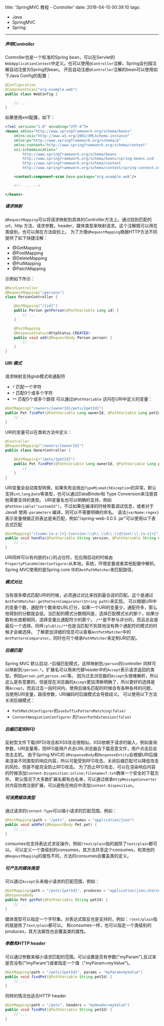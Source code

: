 title: 'SpringMVC 教程 - Controller'
date: 2018-04-10 00:39:10
tags:
  - Java
  - SpringMVC
  - Spring
---


##### 声明Controller
Controller也是一个标准的Spring bean，可以在Servlet的`WebApplicationContext`中定义。也可以使用`@Controller`注解，Spring会扫描注解自动注册为Spring的bean。
开启自动注册`@Controller`注解的bean可以使用如下Java Config的配置：
```Java
@Configuration
@ComponentScan("org.example.web")
public class WebConfig {

    // ...
}
```

如果使用xml配置，如下：
```xml
<?xml version="1.0" encoding="UTF-8"?>
<beans xmlns="http://www.springframework.org/schema/beans"
    xmlns:xsi="http://www.w3.org/2001/XMLSchema-instance"
    xmlns:p="http://www.springframework.org/schema/p"
    xmlns:context="http://www.springframework.org/schema/context"
    xsi:schemaLocation="
        http://www.springframework.org/schema/beans
        http://www.springframework.org/schema/beans/spring-beans.xsd
        http://www.springframework.org/schema/context
        http://www.springframework.org/schema/context/spring-context.xsd">

    <context:component-scan base-package="org.example.web"/>

    <!-- ... -->

</beans>
```

##### 请求映射
`@RequestMapping`可以将请求映射到具体的Controller方法上。通过找到匹配的url，http 方法，请求参数，header，媒体类型来映射请求。这个注解既可以用在类级别，也可以用在方法级别上。
为了方便`@RequestMapping`根据HTTP方法不同提供了如下快捷注解：
  - @GetMapping
  - @PostMapping
  - @DeleteMapping
  - @PutMapping
  - @PatchMapping

示例如下所示：
```Java
@RestController
@RequestMapping("/persons")
class PersonController {

    @GetMapping("/{id}")
    public Person getPerson(@PathVariable Long id) {
        // ...
    }

    @PostMapping
    @ResponseStatus(HttpStatus.CREATED)
    public void add(@RequestBody Person person) {
        // ...
    }
}
```

##### URI 模式
请求映射支持glob模式和通配符
  - `?` 匹配一个字符
  - `*` 匹配0个或多个字符
  - `**` 匹配0个或多个路径
可以通过`@PathVariable` 访问在URI中定义的变量：

```Java
@GetMapping("/owners/{ownerId}/pets/{petId}")
public Pet findPet(@PathVariable Long ownerId, @PathVariable Long petId) {
    // ...
}
``` 

URI的变量可以在类和方法中定义：
```Java
@Controller
@RequestMapping("/owners/{ownerId}")
public class OwnerController {

    @GetMapping("/pets/{petId}")
    public Pet findPet(@PathVariable Long ownerId, @PathVariable Long petId) {
        // ...
    }
}
```

URI变量会自动类型转换，如果失败会抛出`TypeMismatchException`的异常。默认支持`int`,`long`,`Date`等类型，也可以通过DataBinder和 Type Conversion来注册其他需要支持的类型。
URI变量名也可以明确的支持，例如`@PathVariable("customId")`，不过如果在编译的时候带着调试信息，或者对于Java8 使用`-parameters` 编译，则可以不需要明确的命名。
语法`{varName:regex}`表示变量根据正则表达是来匹配，例如"/spring-web-3.0.5 .jar"可以使用以下表达式匹配
```Java
@GetMapping("/{name:[a-z-]+}-{version:\\d\\.\\d\\.\\d}{ext:\\.[a-z]+}")
public void handle(@PathVariable String version, @PathVariable String ext) {
    // ...
}
```

URI同样可以有内嵌的`${}`的占位符，在应用启动的时候由`PropertyPlaceHolderConfigurer`从本地，系统，环境变量或者其他配置中解析。
Spring MVC使用的是Spring core 中的`AntPathMatcher`来匹配路径。
##### 模式对比
当有很多模式匹配URI的时候，必须通过对比来找到最合适的匹配。这个是通过`AntPathMatcher.getPatternComparator(String path)`来实现。
可以根据URI中的变量个数，通配符个数来给URL打分，如果一个URI的变量少，通配符多，那么他得到的分数就会低。当匹配的模式分数相同是，选择匹配模式长的那个，如果分数和长度都相同，选择变量比通配符少的那个。
`/**`是不参与评分的，而且总会是最后一个选择。同样`/plublic/**`也是当匹配不到其他没有两个通配符的模式的时候才会被选择。
了解更加详细的信息可以查看`AntPathMatcher`中的`AntPatternComparator`。同时也可个继承`PathMatcher`来定制URI匹配。
##### 后缀匹配
Spring MVC 默认启动`.*`后缀匹配模式，这样映射到`/person`的controller 同样可以映射到`/person.*`。扩展名可以用来代替header中的`Accept`表示请求返回的类型。例如`person.pdf`,`person.xml`等。
因为过去浏览器的`Accept`头很难解析，所以这么是有意要的，但是现在浏览器的`Accept`更加清晰明确了，所以更好的选择是用`Accept`。而且过去一段时间内，使用后缀名匹配的时候会有各种各样的问题，当使用URI变量，路径参数，URI编码时后缀模式会导致歧义。
可以使用以下方法关闭后缀模式：
  - `PathMatchConfigurer`的`useSuffixPatternMatching(false)`
  - `ContentNeogiationConfigurer` 的`favorPathExtension(false)`
##### 后缀匹配和RFD
反射型文件下载(RFD)攻击和XSS攻击很相似。XSS依赖于请求的输入，例如查询参数，URI变量等，而RFD是用户点击URL浏览器会下载恶意文件，用户点击后会攻击主机。
由于Spring MVC的 `@ResponseBody`和`ResponseEntity`会根据URI后缀来渲染不同类型的响应内容，所以可能受到RFD攻击。关闭后缀匹配可以降低攻击的风险，但是不能完全防止RFD攻击。
为了防止RFD攻击，可以在渲染响应内容的时候添加`Content-Disposition:inline;filename=f.txt`确保一个安全的下载文件。
默认情况下大多数扩展名都有白名单，可以通过继承`HttpMessageConverter`对内容协商注册扩展，可以避免在响应中添加`Content-Disposition`。
##### 可消费媒体类型
通过请求的`Content-Type`可以缩小请求的匹配范围，例如：
```Java
@PostMapping(path = "/pets", consumes = "application/json")
public void addPet(@RequestBody Pet pet) {
    // ...
}
```

consumes也支持表达式求反操作，例如`!text/plain`指的就除了`text/plain`都可以。
可以定义一个类级别的consumes，其方法共享这个consumes，和其他的`@ReqeustMapping`的属性不同，方法的consumes会覆盖类的定义。
##### 可产生的媒体类型
可以通过`Accept`头来缩小请求的匹配范围，例如：
```java
@GetMapping(path = "/pets/{petId}", produces = "application/json;charset=UTF-8")
@ResponseBody
public Pet getPet(@PathVariable String petId) {
    // ...
}
```

媒体类型可以指定一个字符集。对表达式取反也是支持的，例如：`!text/plain`指的就是除了`text/plain`都可以。
和consumes一样，也可以指定一个类级别的produces，其方法属性也会覆盖类的属性。
##### 参数和HTTP header
可以通过参数来缩小请求匹配的范围。可以设置是否有参数("myParam"),反过来是否没有("!myParam")或者指定一个值（"myParam=myValue")。
```Java
@GetMapping(path = "/pets/{petId}", params = "myParam=myValue")
public void findPet(@PathVariable String petId) {
    // ...
}
```

同样的情况也适合HTTP header
```Java
@GetMapping(path = "/pets", headers = "myHeader=myValue")
public void findPet(@PathVariable String petId) {
    // ...
}
```
